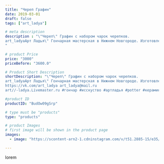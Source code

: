 ```yaml
---
title: "Череп Графин"
date: 2019-03-01
draft: false
tags: ["art_ladya"]

# meta description
description : "\"Череп\" Графин с набором чарок черепков. 
art_ladyaАрт Ладья\" Гончарная мастерская в Нижнем Новгороде. Изготовление керамики и мастер//-классы по обучению. 
"

# product Price
price: "3000"
priceBefore: "3600.0"

# Product Short Description
shortDescription: "\"Череп\" Графин с набором чарок черепков. 
art_ladyaАрт Ладья\" Гончарная мастерская в Нижнем Новгороде. Изготовление керамики и мастер//-классы по обучению. 
https://vk.com/art_ladya art_ladya@mail.ru 
art//-ladya.Livemaster.ru #гончар #исскуство #артладья #potter #керамикадляинтерьера #керамикаручнаяработа #гончарнаямастерская #керамиканазаказ #handmade #посудаизглины #керамика #гончарнаяпосуда #эксклюзивнаякерамика #painter #dishes #ceramicar #подарки #claygoods #restaurant #earthenware #ceramic #design #bottle #skull #decanter #ceramicart #бутылки #череп #clay #авторскаякерамика"

#product ID
productID: "BudOw09gSrp"

# type must be "products"
type: "products"

# product Images
# first image will be shown in the product page
images:
  - image: "https://scontent-arn2-1.cdninstagram.com/v/t51.2885-15/e35/52944432_270178393932263_7177730951350503182_n.jpg?tp=1&_nc_ht=scontent-arn2-1.cdninstagram.com&_nc_cat=111&_nc_ohc=_xyyfn7quisAX81exGu&ccb=7-4&oh=9dab8081fec96da10a88b38f88dcd11f&oe=608582C7&_nc_sid=86f79a&ig_cache_key=MTk4OTgxMTUzODQyMDExNjIwMQ%3D%3D.2-ccb7-4"

---
```

lorem
